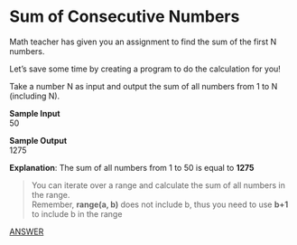 # Sum of Consecutive Numbers

Math teacher has given you an assignment to find the sum of the first N numbers.

Let’s save some time by creating a program to do the calculation for you!

Take a number N as input and output the sum of all numbers from 1 to N (including N).

**Sample Input** </br>
50

**Sample Output** </br>
1275

**Explanation**: The sum of all numbers from 1 to 50 is equal to **1275**

> You can iterate over a range and calculate the sum of all numbers in the range. </br>
Remember, **range(a, b)** does not include b, thus you need to use **b+1** to include b in the range

[ANSWER]()
